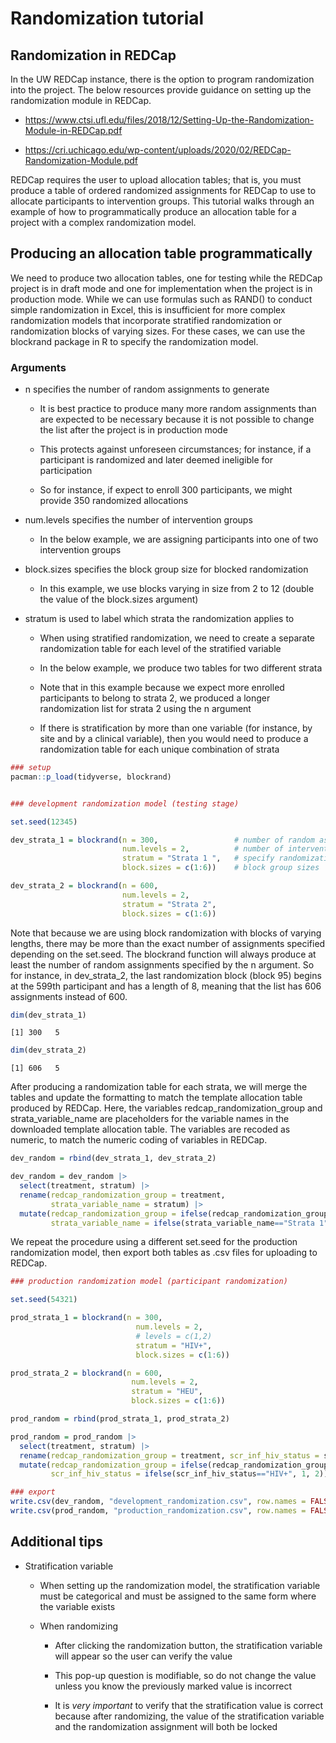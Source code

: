 # Randomization tutorial


## Randomization in REDCap

In the UW REDCap instance, there is the option to program randomization
into the project. The below resources provide guidance on setting up the
randomization module in REDCap.

- <https://www.ctsi.ufl.edu/files/2018/12/Setting-Up-the-Randomization-Module-in-REDCap.pdf>

- <https://cri.uchicago.edu/wp-content/uploads/2020/02/REDCap-Randomization-Module.pdf>

REDCap requires the user to upload allocation tables; that is, you must
produce a table of ordered randomized assignments for REDCap to use to
allocate participants to intervention groups. This tutorial walks
through an example of how to programmatically produce an allocation
table for a project with a complex randomization model.

## Producing an allocation table programmatically

We need to produce two allocation tables, one for testing while the
REDCap project is in draft mode and one for implementation when the
project is in production mode. While we can use formulas such as RAND()
to conduct simple randomization in Excel, this is insufficient for more
complex randomization models that incorporate stratified randomization
or randomization blocks of varying sizes. For these cases, we can use
the blockrand package in R to specify the randomization model.

### Arguments

- n specifies the number of random assignments to generate

  - It is best practice to produce many more random assignments than are
    expected to be necessary because it is not possible to change the
    list after the project is in production mode

  - This protects against unforeseen circumstances; for instance, if a
    participant is randomized and later deemed ineligible for
    participation

  - So for instance, if expect to enroll 300 participants, we might
    provide 350 randomized allocations

- num.levels specifies the number of intervention groups

  - In the below example, we are assigning participants into one of two
    intervention groups

- block.sizes specifies the block group size for blocked randomization

  - In this example, we use blocks varying in size from 2 to 12 (double
    the value of the block.sizes argument)

- stratum is used to label which strata the randomization applies to

  - When using stratified randomization, we need to create a separate
    randomization table for each level of the stratified variable

  - In the below example, we produce two tables for two different strata

  - Note that in this example because we expect more enrolled
    participants to belong to strata 2, we produced a longer
    randomization list for strata 2 using the n argument

  - If there is stratification by more than one variable (for instance,
    by site and by a clinical variable), then you would need to produce
    a randomization table for each unique combination of strata

``` r
### setup
pacman::p_load(tidyverse, blockrand)


### development randomization model (testing stage)

set.seed(12345)

dev_strata_1 = blockrand(n = 300,                 # number of random assignments (i.e. individuals)
                         num.levels = 2,          # number of intervention groups
                         stratum = "Strata 1 ",   # specify randomization strata
                         block.sizes = c(1:6))    # block group sizes

dev_strata_2 = blockrand(n = 600, 
                         num.levels = 2,
                         stratum = "Strata 2",
                         block.sizes = c(1:6))
```



Note that because we are using block randomization with blocks of
varying lengths, there may be more than the exact number of assignments
specified depending on the set.seed. The blockrand function will always
produce at least the number of random assignments specified by the n
argument. So for instance, in dev_strata_2, the last randomization block
(block 95) begins at the 599th participant and has a length of 8,
meaning that the list has 606 assignments instead of 600.

``` r
dim(dev_strata_1)
```

    [1] 300   5

``` r
dim(dev_strata_2)
```

    [1] 606   5

After producing a randomization table for each strata, we will merge the
tables and update the formatting to match the template allocation table
produced by REDCap. Here, the variables redcap_randomization_group and
strata_variable_name are placeholders for the variable names in the
downloaded template allocation table. The variables are recoded as
numeric, to match the numeric coding of variables in REDCap.

``` r
dev_random = rbind(dev_strata_1, dev_strata_2)

dev_random = dev_random |>
  select(treatment, stratum) |>
  rename(redcap_randomization_group = treatment, 
         strata_variable_name = stratum) |>
  mutate(redcap_randomization_group = ifelse(redcap_randomization_group=="A", 1, 2),
         strata_variable_name = ifelse(strata_variable_name=="Strata 1", 1, 2))
```

We repeat the procedure using a different set.seed for the production
randomization model, then export both tables as .csv files for uploading
to REDCap.

``` r
### production randomization model (participant randomization)

set.seed(54321)

prod_strata_1 = blockrand(n = 300, 
                            num.levels = 2,
                            # levels = c(1,2)
                            stratum = "HIV+",
                            block.sizes = c(1:6))

prod_strata_2 = blockrand(n = 600, 
                           num.levels = 2,
                           stratum = "HEU",
                           block.sizes = c(1:6))

prod_random = rbind(prod_strata_1, prod_strata_2)

prod_random = prod_random |>
  select(treatment, stratum) |>
  rename(redcap_randomization_group = treatment, scr_inf_hiv_status = stratum) |>
  mutate(redcap_randomization_group = ifelse(redcap_randomization_group=="A", 1, 2),
         scr_inf_hiv_status = ifelse(scr_inf_hiv_status=="HIV+", 1, 2))
```

``` r
### export
write.csv(dev_random, "development_randomization.csv", row.names = FALSE)
write.csv(prod_random, "production_randomization.csv", row.names = FALSE)
```

## Additional tips

- Stratification variable

  - When setting up the randomization model, the stratification variable
    must be categorical and must be assigned to the same form where the
    variable exists

  - When randomizing

    - After clicking the randomization button, the stratification
      variable will appear so the user can verify the value

    - This pop-up question is modifiable, so do not change the value
      unless you know the previously marked value is incorrect

    - It is *very important* to verify that the stratification value is
      correct because after randomizing, the value of the stratification
      variable and the randomization assignment will both be locked
